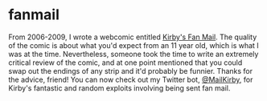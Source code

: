 # fanmail
From 2006-2009, I wrote a webcomic entitled [Kirby's Fan Mail](http://fanmail.smackjeeves.com/). The quality of the comic is about what you'd expect from an 11 year old, which is what I was at the time. Nevertheless, someone took the time to write an extremely critical review of the comic, and at one point mentioned that you could swap out the endings of any strip and it'd probably be funnier. Thanks for the advice, friend! You can now check out my Twitter bot, [@MailKirby](https://twitter.com/MailKirby), for Kirby's fantastic and random exploits involving being sent fan mail.
